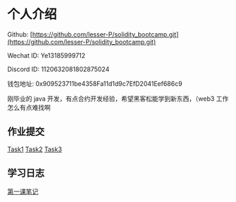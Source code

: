 # 个人介绍

Github: [https://github.com/lesser-P/solidity_bootcamp.git](https://github.com/lesser-P/solidity_bootcamp.git)

Wechat ID: Ye13185999712

Discord ID: 1120632081802875024

钱包地址: 0x909523711be4358Fa11d1d9c7EfD2041Eef686c9

刚毕业的 java 开发，有点合约开发经验，希望黑客松能学到新东西，（web3 工作怎么有点难找啊

## 作业提交

[Task1](/members/lesser-P/task1/Task1.md#task-1)
[Task2](/members/lesser-P/task2/Task1.md#task-1)
[Task3](/members/lesser-P/task3/Task1.md#task-1)

## 学习日志

[第一课笔记](journal/1.md)
